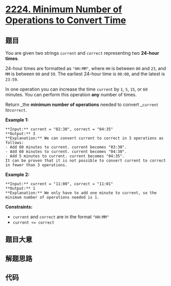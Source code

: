 # [2224. Minimum Number of Operations to Convert Time](https://leetcode.com/problems/minimum-number-of-operations-to-convert-time)

## 题目

You are given two strings `current` and `correct` representing two **24-hour
times**.

24-hour times are formatted as `"HH:MM"`, where `HH` is between `00` and `23`,
and `MM` is between `00` and `59`. The earliest 24-hour time is `00:00`, and
the latest is `23:59`.

In one operation you can increase the time `current` by `1`, `5`, `15`, or
`60` minutes. You can perform this operation **any** number of times.

Return _the **minimum number of operations** needed to convert _`current`
_to_`correct`.



**Example 1:**

    
    
    **Input:** current = "02:30", correct = "04:35"
    **Output:** 3
    **Explanation:** We can convert current to correct in 3 operations as follows:
    - Add 60 minutes to current. current becomes "03:30".
    - Add 60 minutes to current. current becomes "04:30".
    - Add 5 minutes to current. current becomes "04:35".
    It can be proven that it is not possible to convert current to correct in fewer than 3 operations.

**Example 2:**

    
    
    **Input:** current = "11:00", correct = "11:01"
    **Output:** 1
    **Explanation:** We only have to add one minute to current, so the minimum number of operations needed is 1.
    



**Constraints:**

  * `current` and `correct` are in the format `"HH:MM"`
  * `current <= correct`


## 题目大意

## 解题思路

## 代码

```javascript

```
